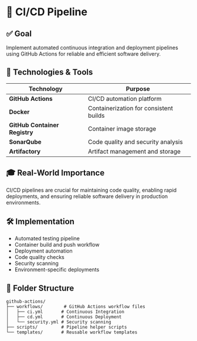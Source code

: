 # 🔄 CI/CD Pipeline

## ✅ Goal
Implement automated continuous integration and deployment pipelines using GitHub Actions for reliable and efficient software delivery.

## 🧰 Technologies & Tools

| Technology | Purpose |
|------------|---------|
| **GitHub Actions** | CI/CD automation platform |
| **Docker** | Containerization for consistent builds |
| **GitHub Container Registry** | Container image storage |
| **SonarQube** | Code quality and security analysis |
| **Artifactory** | Artifact management and storage |

## 🎓 Real-World Importance
CI/CD pipelines are crucial for maintaining code quality, enabling rapid deployments, and ensuring reliable software delivery in production environments.

## 🛠️ Implementation
- Automated testing pipeline
- Container build and push workflow
- Deployment automation
- Code quality checks
- Security scanning
- Environment-specific deployments

## 📂 Folder Structure
```
github-actions/
├── workflows/        # GitHub Actions workflow files
│   ├── ci.yml       # Continuous Integration
│   ├── cd.yml       # Continuous Deployment
│   └── security.yml # Security scanning
├── scripts/         # Pipeline helper scripts
└── templates/       # Reusable workflow templates
``` 